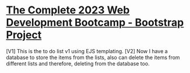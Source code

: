 # [The Complete 2023 Web Development Bootcamp - Bootstrap Project](https://www.udemy.com/course/the-complete-web-development-bootcamp/)

[V1] This is the to do list v1 using EJS templating.
[V2] Now I have a database to store the items from the lists, also can delete the items from different lists and therefore, deleting from the database too.
